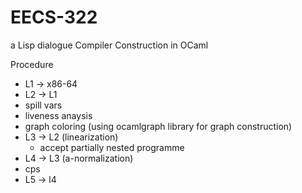 # EECS-322
a Lisp dialogue Compiler Construction in OCaml 

Procedure
* L1 -> x86-64
* L2 -> L1
 * spill vars
 * liveness anaysis
 * graph coloring (using ocamlgraph library for graph construction)
* L3 -> L2 (linearization)
  * accept partially nested programme 
* L4 -> L3 (a-normalization)
 * cps  
* L5 -> l4
